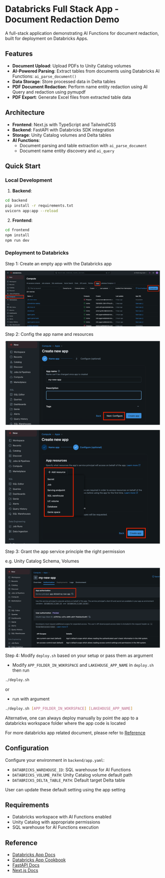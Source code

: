 # Databricks Full Stack App - Document Redaction Demo

A full-stack application demonstrating AI Functions for document redaction, built for deployment on Databricks Apps.

## Features

- **Document Upload**: Upload PDFs to Unity Catalog volumes
- **AI-Powered Parsing**: Extract tables from documents using Databricks AI Functions: `ai_parse_document()`
- **Data Storage**: Store processed data in Delta tables
- **PDF Document Redaction**: Perform name entity redaction using AI Query and redaction using pymupdf
- **PDF Export**: Generate Excel files from extracted table data

## Architecture

- **Frontend**: Next.js with TypeScript and TailwindCSS
- **Backend**: FastAPI with Databricks SDK integration
- **Storage**: Unity Catalog volumes and Delta tables
- **AI Functions**: 
    - Document parsing and table extraction with `ai_parse_document`
    - Document name entity discovery and `ai_query`

## Quick Start

### Local Development

1. **Backend**:
```bash
cd backend
pip install -r requirements.txt
uvicorn app:app --reload
```

2. **Frontend**:
```bash
cd frontend
npm install
npm run dev
```

### Deployment to Databricks

Step 1: Create an empty app with the Databricks app

![create databricks app step1](./images/databricks-app-creation-step1.png)

Step 2: Config the app name and resources

![create databricks app step2](./images/databricks-app-creation-step2.png)


![create databricks app step3](./images/databricks-app-creation-step3.png)

Step 3: Grant the app service principle the right permission

e.g. Unity Catalog Schema, Volumes

![create databricks app step4](./images/databricks-app-creation-step4.png)


Step 4: Modify `deploy.sh` based on your setup or pass them as argument

- Modify `APP_FOLDER_IN_WOKRSPACE` and `LAKEHOUSE_APP_NAME` in `deploy.sh` then run

```bash
./deploy.sh
```
or

- run with argument
```bash
./deploy.sh [APP_FOLDER_IN_WOKRSPACE] [LAKEHOUSE_APP_NAME]
```

Alternative, one can always deploy manually by point the app to a databricks workspace folder where the app code is located

For more databricks app related document, please refer to [Reference](#reference)

## Configuration

Configure your environment in `backend/app.yaml`:
- `DATABRICKS_WAREHOUSE_ID`: SQL warehouse for AI Functions
- `DATABRICKS_VOLUME_PATH`: Unity Catalog volume default path
- `DATABRICKS_DELTA_TABLE_PATH`: Default target Delta table

User can update these default setting using the app setting


## Requirements

- Databricks workspace with AI Functions enabled
- Unity Catalog with appropriate permissions
- SQL warehouse for AI Functions execution

## Reference

- [Databricks App Docs](https://learn.microsoft.com/en-us/azure/databricks/dev-tools/databricks-apps/)
- [Databricks App Cookbook](https://apps-cookbook.dev/)
- [FastAPI Docs](https://fastapi.tiangolo.com/tutorial/)
- [Next.js Docs](https://nextjs.org/docs)